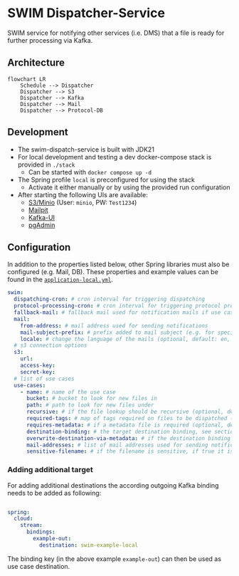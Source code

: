 # SWIM Dispatcher-Service

SWIM service for notifying other services (i.e. DMS) that a file is ready for further processing via Kafka.

## Architecture

```mermaid
flowchart LR
    Schedule --> Dispatcher
    Dispatcher --> S3
    Dispatcher --> Kafka
    Dispatcher --> Mail
    Dispatcher --> Protocol-DB
```

## Development

- The swim-dispatch-service is built with JDK21
- For local development and testing a dev docker-compose stack is provided in `./stack`
    - Can be started with `docker compose up -d`
- The Spring profile `local` is preconfigured for using the stack
    - Activate it either manually or by using the provided run configuration
- After starting the following UIs are available:
  - [S3/Minio](http://localhost:9001/) (User: `minio`, PW: `Test1234`)
  - [Mailpit](http://localhost:8025/)
  - [Kafka-UI](http://localhost:8089/)
  - [pgAdmin](http://localhost:5050/)

## Configuration

In addition to the properties listed below, other Spring libraries must also be configured (e.g. Mail, DB).
These properties and example values can be found in the [`application-local.yml`](./src/main/resources/application-local.yml).

```yaml
swim:
  dispatching-cron: # cron interval for triggering dispatching
  protocol-processing-cron: # cron interval for triggering protocol processing
  fallback-mail: # fallback mail used for notification mails if use case can't be resolved
  mail:
    from-address: # mail address used for sending notifications
    mail-subject-prefix: # prefix added to mail subject (e.g. for specifying the environment)
    locale: # change the language of the mails (optional, default: en, alternatives: de)
  # s3 connection options
  s3:
    url:
    access-key:
    secret-key:
  # list of use cases
  use-cases:
    - name: # name of the use case
      bucket: # bucket to look for new files in
      path: # path to look for new files under
      recursive: # if the file lookup should be recursive (optional, default: false)
      required-tags: # map of tags required on files to be dispatched (optional, default: {})
      requires-metadata: # if a metadata file is required (optional, default: false)
      destination-binding: # the target destination binding, see section "Adding additional target"
      overwrite-destination-via-metadata: # if the destination binding should be resolved via the metadata file (optional, default: false, fallback to destination-binding)
      mail-addresses: # list of mail addresses used for sending notifications
      sensitive-filename: # if the filename is sensitive, if true it isn't logged (optional, default: false)
```

### Adding additional target

For adding additional destinations the according outgoing Kafka binding needs to be added as following:

```yaml

spring:
  cloud:
    stream:
      bindings:
        example-out:
          destination: swim-example-local
```

The binding key (in the above example `example-out`) can then be used as use case destination.
